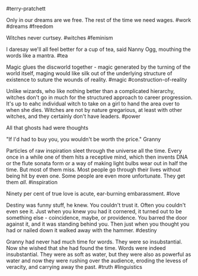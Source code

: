 #terry-pratchett 

Only in our dreams are we free. The rest of the time we need wages.
#work #dreams #freedom

Witches never curtsey.
#witches #feminism

I daresay we'll all feel better for a cup of tea, said Nanny Ogg, mouthing the words like a mantra.
#tea

Magic glues the discworld together - magic generated by the turning of the world itself, maging would like silk out of the underlying structure of existence to suture the wounds of reality.
#magic #construction-of-reality 

Unlike wizards, who like nothing better than a complicated hierarchy, witches don't go in much for the structured approach to career progression. It's up to eahc individual witch to take on a girl to hand the area over to when she dies. Witches are not by nature gregarious, at least with other witches, and they certainly don't have leaders.
#power 

All that ghosts had were thoughts

"If I'd had to buy you, you wouldn't be worth the price." Granny

Particles of raw inspiration sleet through the universe all the time. Every once in a while one of them hits a receptive mind, which then invents DNA or the flute sonata form or a way of making light bulbs wear out in half the time. But most of them miss. Most people go through their lives without being hit by even one. Some people are even more unfortunate. They get them *all*. 
#inspiration 

Ninety per cent of true love is acute, ear-burning embarassment. #love

Destiny was funny stuff, he knew. You couldn't trust it. Often you couldn't even see it. Just when you knew you had it cornered, it turned out to be something else - coincidence, maybe, or providence. You barred the door against it, and it was standing behind you. Then just when you thought you had or nailed down it walked away with the hammer. #destiny 

Granny had never had much time for words. They were so insubstantial. Now she wished that she had found the time. Words were indeed insubstantial. They were as soft as water, but they were also as powerful as water and now they were rushing over the audience, eroding the levess of veracity, and carrying away the past.
#truth #linguistics 
